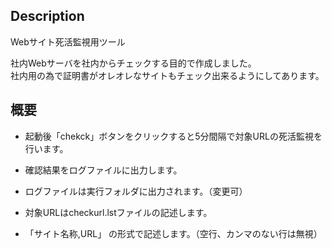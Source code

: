 ## Description

Webサイト死活監視用ツール

社内Webサーバを社内からチェックする目的で作成しました。  
社内用の為で証明書がオレオレなサイトもチェック出来るようにしてあります。

## 概要

+ 起動後「chekck」ボタンをクリックすると5分間隔で対象URLの死活監視を行います。

+ 確認結果をログファイルに出力します。

+ ログファイルは実行フォルダに出力されます。（変更可）

+ 対象URLはcheckurl.lstファイルの記述します。

+ 「サイト名称,URL」 の形式で記述します。（空行、カンマのない行は無視）
